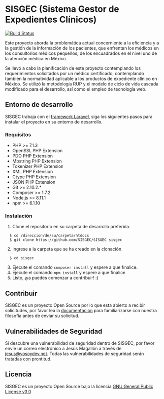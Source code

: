 # SISGEC (Sistema Gestor de Expedientes Clínicos)
[![Build Status](https://travis-ci.org/SISGEC/SISGEC.svg?branch=master)](https://travis-ci.org/SISGEC/SISGEC)

Este proyecto aborda la problemática actual concerniente a la eficiencia y a la gestión de la información de los pacientes, que enfrentan los médicos en los consultorios médicos pequeños, de los encuadrados en el nivel uno de la atención médica en México.

Se llevó a cabo la planificación de este proyecto contemplando los requerimientos solicitados por un médico certificado, contemplando también la normatividad aplicable a los productos de expediente clínico en México. Se utilizó la metodología RUP y el modelo de ciclo de vida cascada modificado para el desarrollo, así como el empleo de tecnología web.

## Entorno de desarrollo

SISGEC trabaja con el [framework Laravel](https://laravel.com/docs/5.7/mix), siga los siguientes pasos para instalar el proyecto en su entorno de desarrollo.

### Requisitos

- PHP >= 7.1.3
- OpenSSL PHP Extension
- PDO PHP Extension
- Mbstring PHP Extension
- Tokenizer PHP Extension
- XML PHP Extension
- Ctype PHP Extension
- JSON PHP Extension
- Git >= 2.10.2.*
- Composer >= 1.7.2
- Node.js >= 8.11.1
- npm >= 6.1.10

### Instalación

1. Clone el repositorio en su carpeta de desarrollo preferida.
```
  $ cd /direccion/de/su/carpeta/htdocs
  $ git clone https://github.com/SISGEC/SISGEC sisgec
```
2. Ingrese a la carpeta que se ha creado en la clonación.
```
  $ cd sisgec
```
3. Ejecute el comando `composer install` y espere a que finalice.
4. Ejecute el comando `npm install` y espere a que finalice.
5. Listo, ¡ya puedes comenzar a contribuir! :)

## Contribuir

SISGEC es un proyecto Open Source por lo que esta abierto a recibir solicitudes, por favor lea la [documentación](https://github.com/SISGEC/SISGEC/wiki) para familiarizarse con nuestra filosofía antes de enviar su solicitud.

## Vulnerabilidades de Seguridad

Si descubre una vulnerabilidad de seguridad dentro de SISGEC, por favor envíe un correo electrónico a Jesús Magallón a través de jesus@yosoydev.net. Todas las vulnerabilidades de seguridad serán tratadas con prontitud.

## Licencia
SISGEC es un proyecto Open Source bajo la licencia [GNU General Public License v3.0](https://github.com/SISGEC/SISGEC/blob/master/LICENSE)
